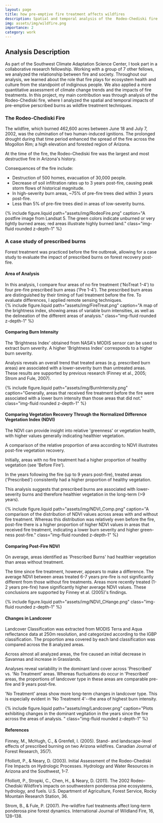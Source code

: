 ```yaml
---
layout: page
title: how pre-emptive fire treatment affects wildfires
description: Spatial and temporal analysis of the  Rodeo-Chediski fire using MODIS and Lansat imagery and vegetation regrowth (NDVI).
img: assets/img/wildfire.png
importance: 2
category: work
---
```

<h2>Analysis Description</h2>
As part of the Southwest Climate Adaptation Science Center, I took part in a collaborative research fellowship. Working with a group of 7 other fellows, we analyzed the relationship between fire and society. Throughout our analysis, we learned about the role that fire plays for ecosystem health and culture from the standpoint of indiginous people. We also applied a more quantitative assessment of climate change trends and the impacts of fire treatments. In this project, my main contribution was through analysis of the Rodeo-Chediski fire, where I analyzed the spatial and temporal impacts of pre-emptive perscribed burns as wildfire treatment techniques. 

<h3>The Rodeo-Chediski Fire</h3>
The wildfire, which burned 462,600 acres between June 18 and July 7, 2002, was the culmination of two human-induced ignitions. The prolonged drought during that time period enhanced the spread of the fire across the Mogollon Rim; a high elevation and forested region of Arizona.

At the time of the fire, the Rodeo-Chediski fire was the largest and most destructive fire in Arizona's history.

Consequences of the fire include:
<ul>
    <li>Destruction of 500 homes, evacuation of 30,000 people.</li>
    <li>Decrease of soil infiltration rates up to 3 years post-fire, causing peak storm flows of historical magnitude.</li>
    <li>In high-severity burn areas, ~75% of pre-fire trees died within 3 years post-fire. </li>
    <li>Less than 5% of pre-fire trees died in areas of low-severity burns.</li>
</ul>

<div class="float-center mr-4 mb-4">
    <div class="col-sm mt-3 mt-md-0">
        {% include figure.liquid path="assets/img/RodeoFire.png" caption="A postfire image from Landsat 5. The green colors indicate unburned or very lightly burned areas; red areas illustrate highly burned land." class="img-fluid rounded z-depth-1" %}
    </div>
</div>

<h3>A case study of prescribed burns</h3>
Forest treatment was practiced before the fire outbreak, allowing for a case study to evaluate the impact of prescribed burns on forest recovery post-fire.

<h4>Area of Analysis</h4>
In this analysis, I compare four areas of no fire treatment ('NoTreat 1-4') to four pre-fire prescribed burn areas ('Pre 1-4'). The prescribed burn areas are distinguished by their timing of fuel treatment before the fire. To evaluate differences, I applied remote sensing techniques.

<div class="float-center mr-4 mb-4">
    <div class="col-sm mt-3 mt-md-0">
        {% include figure.liquid path="assets/img/FireTreat.png" caption="A map of the brightness index, showing areas of variable burn intensities, as well as the delineation of the different areas of analysis." class="img-fluid rounded z-depth-1" %}
    </div>
</div>

<h4>Comparing Burn Intensity</h4>
The 'Brightness Index' obtained from NASA's MODIS sensor can be used to extract burn severity. A higher 'Brightness Index' corresponds to a higher burn severity.

Analysis reveals an overall trend that treated areas (e.g. prescribed burn areas) are associated with a lower-severity burn than untreated areas. These results are supported by previous research (Finney et al., 2005; Strom and Fule, 2007).

<div class="float-center mr-4 mb-4">
    <div class="col-sm mt-3 mt-md-0">
        {% include figure.liquid path="assets/img/BurnIntensity.png" caption="Generally, areas that received fire treatment before the fire were associated with a lower burn intensity than those areas that did not." class="img-fluid rounded z-depth-1" %}
    </div>
</div>

<h4>Comparing Vegetation Recovery Through the Normalized Difference Vegetation Index (NDVI)</h4>
The NDVI can provide insight into relative 'greenness' or vegetation health, with higher values generally indicating healthier vegetation. 

A comparison of the relative proportion of area according to NDVI illustrates post-fire vegetation recovery. 

Initially, areas with no fire treatment had a higher proportion of healthy vegetation (see 'Before Fire').

In the years following the fire (up to 9 years post-fire), treated areas ('Prescribed') consistently had a higher proportion of healthy vegetation.

This analysis suggests that prescribed burns are associated with lower-severity burns and therefore healthier vegetation in the long-term (>9 years).

<div class="float-center mr-4 mb-4">
    <div class="col-sm mt-3 mt-md-0">
        {% include figure.liquid path="assets/img/NDVI_Comp.png" caption="A comparison of the distribution of NDVI values across areas with and without fire treatment. Whereas this distribution was relatively even before the fire, post-fire there is a higher proportion of higher NDVI values in areas that received fire treatment, indicating a lower burn severity and higher green-ness post-fire." class="img-fluid rounded z-depth-1" %}
    </div>
</div>

<h4>Comparing Post-Fire NDVI</h4>
On average, areas identified as 'Prescribed Burns' had healthier vegetation than areas without treatment.

The time since fire treatment, however, appears to make a difference. The average NDVI between areas treated 6-7 years pre-fire is not significantly different from those without fire treatments. Areas more recently treated (1-2 years pre-fire) have significantly higher average NDVI values. These conclusions are supported by Finney et al. (2005)'s findings.

<div class="float-center mr-4 mb-4">
    <div class="col-sm mt-3 mt-md-0">
        {% include figure.liquid path="assets/img/NDVI_CHange.png" class="img-fluid rounded z-depth-1" %}
    </div>
</div>

<h4>Changes in Landcover</h4>
Landcover Classification was extracted from MODIS Terra and Aqua reflectance data at 250m resolution, and categorized according to the IGBP classification. The proportion area covered by each land classification was compared across the 8 analyzed areas.

Across almost all analyzed areas, the fire caused an initial decrease in Savannas and increase in Grasslands.

Analyses reveal variability in the dominant land cover across 'Prescribed' vs. 'No Treatment' areas. Whereas fluctuations do occur in 'Prescribed' areas, the proportions of landcover type in these areas are comparable pre-fire and 9 years post-fire. 

'No Treatment' areas show more long-term changes in landcover type. This is especially evident in 'No Treatment 4'--the area of highest burn intensity.

<div class="float-center mr-4 mb-4">
    <div class="col-sm mt-3 mt-md-0">
        {% include figure.liquid path="assets/img/Landcover.png" caption="Plots exhibiting changes in the dominant vegitation in the years since the fire across the areas of analysis. " class="img-fluid rounded z-depth-1" %}
    </div>
</div>

<h4>References</h4>
Finney, M., McHugh, C., & Grenfell, I. (2005). Stand- and landscape-level effects of prescribed burning on two Arizona wildfires. Canadian Journal of Forest Research, 35(7).

Ffolliott, P., & Neary, D. (2003). Initial Assessment of the Rodeo-Chediski Fire Impacts on Hydrologic Processes. Hydrology and Water Resources in Arizona and the Southwest, 1–7.

Ffolliott, P., Stropki, C., Chen, H., & Neary, D. (2011). The 2002 Rodeo-Chediski Wildfire’s impacts on southwestern ponderosa pine ecosystems, hydrology, and fuels. U.S. Department of Agriculture, Forest Service, Rocky Mountain Research Station, 36.

Strom, B., & Fule, P. (2007). Pre-wildfire fuel treatments affect long-term ponderosa pine forest dynamics. International Journal of Wildland Fire, 16, 128–138.